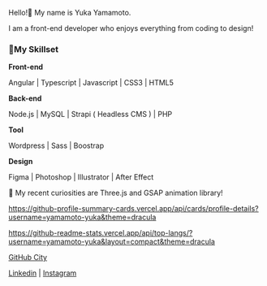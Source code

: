 Hello!👋  My name is Yuka Yamamoto. 

I am a front-end developer who enjoys everything from coding to design!



### 📌My Skillset

**Front-end**

Angular | Typescript | Javascript | CSS3 | HTML5

**Back-end**

Node.js | MySQL | Strapi ( Headless CMS ) | PHP

**Tool**

Wordpress | Sass | Boostrap

**Design**

Figma | Photoshop | Illustrator | After Effect


👀 My recent curiosities are Three.js and GSAP animation library!

https://github-profile-summary-cards.vercel.app/api/cards/profile-details?username=yamamoto-yuka&theme=dracula

https://github-readme-stats.vercel.app/api/top-langs/?username=yamamoto-yuka&layout=compact&theme=dracula

[GitHub City](https://honzaap.github.io/GithubCity/?name=yamamoto-yuka&year=2022)

[Linkedin](https://www.linkedin.com/in/yukayamamoto0820/) | [Instagram](https://www.instagram.com/yukayama___)

